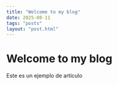 ```yaml
---
title: "Welcome to my blog"
date: 2025-08-11
tags: "posts"
layout: "post.html"
---
```


# Welcome to my blog

Este es un ejemplo de artículo
